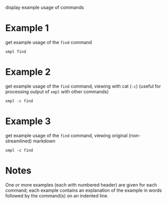 display example usage of commands

# Example 1
get example usage of the `find` command
```
xmpl find
```

# Example 2
get example usage of the `find` command, viewing with cat (`-c`)
(useful for processing output of `xmpl` with other commands)
```
xmpl -c find
```

# Example 3
get example usage of the `find` command, viewing original (non-streamlined) markdown
```
xmpl -c find
```

# Notes
One or more examples (each with numbered header) are given for each command; each example contains an explanation of the example in words followed by the command(s) on an indented line.
